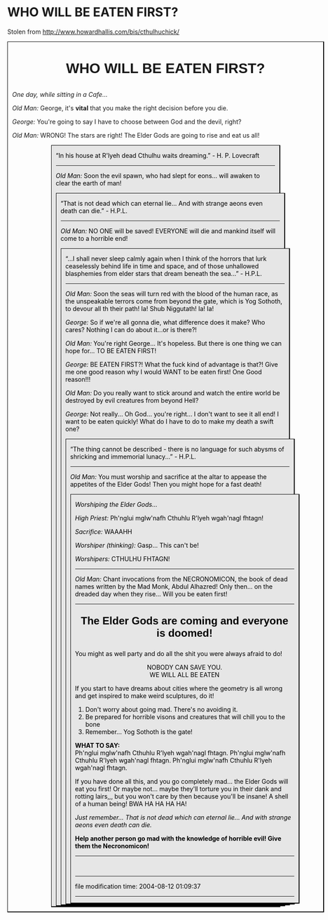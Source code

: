 WHO WILL BE EATEN FIRST?
========================

Stolen from http://www.howardhallis.com/bis/cthulhuchick/

<div style="width:700px; 
		margin-left:auto;
		margin-right:auto;
		border: 1px solid black;
		border-bottom: 2px solid black;		  
		border-right: 2px solid black;
		padding:10px;"><p style="font-family: sans-serif;
		 font-size:xx-large;
		 font-weight:700;
		 text-align:center;
		 ">WHO WILL BE EATEN FIRST?</p><p><em>One day, while sitting in a Cafe...</em></p><p><em>Old Man:</em> George, it's <b>vital</b> that you make the right decision before you die.</p><p><em>George:</em> You're going to say I have to choose between God and the devil, right?</p><p><em>Old Man:</em> WRONG! The stars are right! The Elder Gods are going to rise and eat us all!</p><div style="width:500px; 
		margin-left:auto;
		margin-right:auto;
		color:black ;
		background-color : #e6e6e6;
		border: 1px solid black;
		border-bottom: 2px solid black;		  
		border-right: 2px solid black;
		padding-left:10px;
		padding-right:10px;"><p>“In his house at R'lyeh dead Cthulhu waits dreaming.” - H. P. Lovecraft</p><hr><p><em>Old Man:</em> Soon the evil spawn, who had slept for eons... will awaken to clear the earth of man!</p><div style="width:500px; 
		margin-left:auto;
		margin-right:auto;
		color:black ;
		background-color : #e6e6e6;
		border: 1px solid black;
		border-bottom: 2px solid black;		  
		border-right: 2px solid black;
		padding-left:10px;
		padding-right:10px;"><p>“That is not dead which can eternal lie... And with strange aeons even death can die.” - H.P.L.</p><hr><p><em>Old Man:</em> NO ONE will be saved! EVERYONE will die and mankind itself will come to a horrible end!</p><div style="width:500px; 
		margin-left:auto;
		margin-right:auto;
		color:black ;
		background-color : #e6e6e6;
		border: 1px solid black;
		border-bottom: 2px solid black;		  
		border-right: 2px solid black;
		padding-left:10px;
		padding-right:10px;"><p>“...I shall never sleep calmly again when I think of the horrors that lurk ceaselessly behind life in time and space, and of those unhallowed blasphemies from elder stars that dream beneath the sea...” - H.P.L.</p><hr><p><em>Old Man:</em> Soon the seas will turn red with the blood of the human race, as the unspeakable terrors come from beyond the gate, which is Yog Sothoth, to devour all th their path! Ia! Shub Niggutath! Ia! Ia!</p><p><em>George:</em> So if we're all gonna die, what difference does it make? Who cares? Nothing I can do about it...or is there?!</p><p><em>Old Man:</em> You're right George... It's hopeless. But there is one thing we can hope for... TO BE EATEN FIRST!</p><p><em>George:</em> BE EATEN FIRST?! What the fuck kind of advantage is that?! Give me one good reason why I would WANT to be eaten first! One Good reason!!!</p><p><em>Old Man:</em> Do you really want to stick around and watch the entire world be destroyed by evil creatures from beyond Hell?</p><p><em>George:</em> Not really... Oh God... you're right... I don't want to see it all end! I want to be eaten quickly! What do I have to do to make my death a swift one?</p><div style="width:500px; 
		margin-left:auto;
		margin-right:auto;
		color:black ;
		background-color : #e6e6e6;
		border: 1px solid black;
		border-bottom: 2px solid black;		  
		border-right: 2px solid black;
		padding-left:10px;
		padding-right:10px;"><p>“The thing cannot be described - there is no language for such abysms of shricking and immemorial lunacy...” - H.P.L.</p><hr><p><em>Old Man:</em> You must worship and sacrifice at the altar to appease the appetites of the Elder Gods! Then you might hope for a fast death!</p><div style="width:500px; 
		margin-left:auto;
		margin-right:auto;
		color:black ;
		background-color : #e6e6e6;
		border: 1px solid black;
		border-bottom: 2px solid black;		  
		border-right: 2px solid black;
		padding-left:10px;
		padding-right:10px;"><p><em>Worshiping the Elder Gods...</em></p><p><em>High Priest:</em> Ph'nglui mglw'nafh Cthuhlu R'lyeh wgah'nagl fhtagn!</p><p><em>Sacrifice:</em> WAAAHH</p><p><em>Worshiper (thinking):</em> Gasp... This can't be!</p><p><em>Worshipers:</em> CTHULHU FHTAGN!</p><hr><p><em>Old Man:</em> Chant invocations from the NECRONOMICON, the book of dead names written by the Mad Monk, Abdul Alhazred! Only then... on the dreaded day when they rise... Will you be eaten first!</p><hr><p style="font-family: sans-serif;
		 font-size:x-large;
		 font-weight:700;
		 text-align:center;
		 ">The Elder Gods are coming and everyone is doomed!</p><p>You might as well party and do all the shit you were always afraid to do!</p><p style="text-align:center">NOBODY CAN SAVE YOU.<br>WE WILL ALL BE EATEN</p><p>If you start to have dreams about cities where the geometry is all wrong and get inspired to make weird sculptures, do it!</p><ol><li>Don't worry about going mad. There's no avoiding it.</li><li>Be prepared for horrible visons and creatures that will chill you to the bone</li><li>Remember... Yog Sothoth is the gate!</li></ol><p><b>WHAT TO SAY:</b><br>Ph'nglui mglw'nafh Cthuhlu R'lyeh wgah'nagl fhtagn. Ph'nglui mglw'nafh Cthuhlu R'lyeh wgah'nagl fhtagn. Ph'nglui mglw'nafh Cthuhlu R'lyeh wgah'nagl fhtagn.</p><p>If you have done all this, and you go completely mad... the Elder Gods will eat you first! Or maybe not... maybe they'll torture you in their dank and rotting lairs,,, but you won't care by then because you'll be insane! A shell of a human being! BWA HA HA HA HA!</p><p><em>Just remember... That is not dead which can eternal lie... And with strange aeons even death can die.</em></p><p><b>Help another person go mad with the knowledge of horrible evil! Give them the Necronomicon!</b></p><hr><p>&nbsp;</p><hr><p class="rightside">file modification time: 2004-08-12 01:09:37</p><hr></div></div></div></div></div></div>
